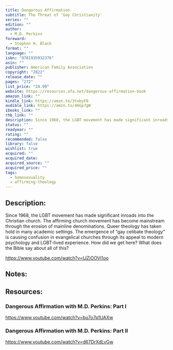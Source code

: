 ```yaml
---
title: Dangerous Affirmation
subtitle: The Threat of 'Gay Christianity'
series: ""
edition: ""
author:
  - M.D. Perkins
foreward:
  - Stephen H. Black
format: ""
language: ""
isbn: "9781935932376"
asin: ""
publisher: American Family Association
copyright: "2022"
release_date: ""
pages: "272"
list_price: "24.99"
website: https://resources.afa.net/dangerous-affirmation-book
amazon_link: ""
kindle_link: https://amzn.to/3tnbyF0
audible_link: https://amzn.to/46Gp7gW
ibooks_link: ""
rhb_link: ""
description: Since 1968, the LGBT movement has made significant inroads into the Christian church. The affirming church movement has become mainstream through the erosion of mainline denominations. Queer theology has taken hold in many academic settings. The emergence of “gay celibate theology” is causing confusion in evangelical churches through its appeal to modern psychology and LGBT-lived experience. How did we get here? What does the Bible say about all of this?
status: ""
readyear: ""
rating: ""
recommended: false
library: false
wishlist: true
acquired: ""
acquired_date: 
acquired_source: ""
acquired_price: ""
tags:
  - homosexuality
  - affirming-theology
---
```


  

## Description:
Since 1968, the LGBT movement has made significant inroads into the Christian church. The affirming church movement has become mainstream through the erosion of mainline denominations. Queer theology has taken hold in many academic settings. The emergence of “gay celibate theology” is causing confusion in evangelical churches through its appeal to modern psychology and LGBT-lived experience. How did we get here? What does the Bible say about all of this?
  
https://www.youtube.com/watch?v=IJZiOOVj1oo

## Notes:

  

## Resources:
### Dangerous Affirmation with M.D. Perkins: Part I

https://www.youtube.com/watch?v=bu7o7p1UAXw

### Dangerous Affirmation with M.D. Perkins: Part II

https://www.youtube.com/watch?v=d67DrXdLvGw
